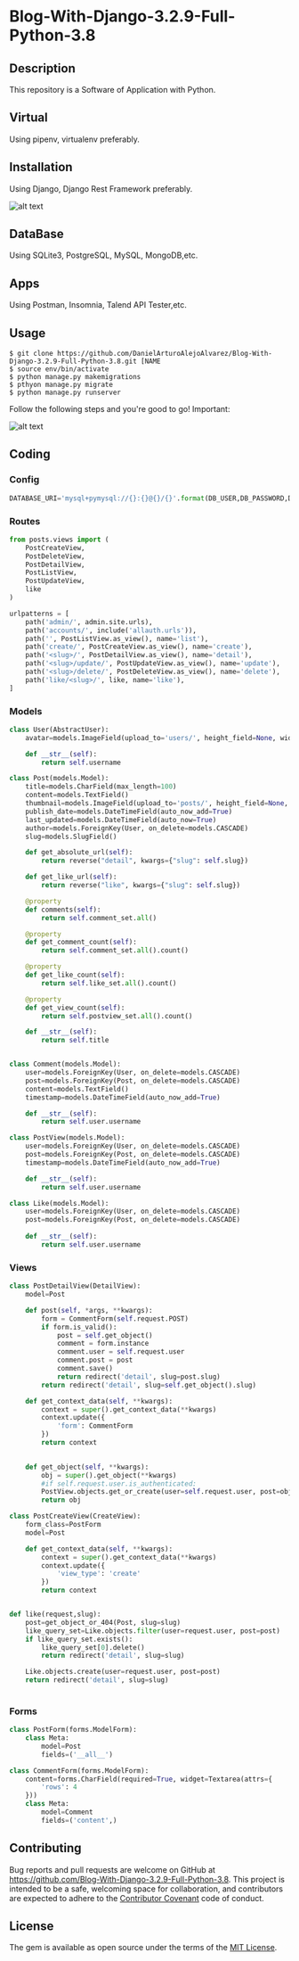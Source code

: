 # Blog-With-Django-3.2.9-Full-Python-3.8

## Description

This repository is a Software of Application with Python.

## Virtual

Using pipenv, virtualenv preferably.

## Installation

Using Django, Django Rest Framework preferably.

![alt text](https://1.bp.blogspot.com/-Buv4_R37zXU/X52GkTyp2sI/AAAAAAABRIc/xMjPZef7ETIeW9cw4-7MejW6DGfV_ZkDwCLcBGAsYHQ/w640-h413/October2020-Templates_2.gif)

## DataBase

Using SQLite3, PostgreSQL, MySQL, MongoDB,etc.

## Apps

Using Postman, Insomnia, Talend API Tester,etc.



## Usage

```shell
$ git clone https://github.com/DanielArturoAlejoAlvarez/Blog-With-Django-3.2.9-Full-Python-3.8.git [NAME 
$ source env/bin/activate
$ python manage.py makemigrations
$ pthyon manage.py migrate
$ python manage.py runserver
```

Follow the following steps and you're good to go! Important:

![alt text](https://i.ytimg.com/vi/HWg3zXWwre8/maxresdefault.jpg)

## Coding

### Config

```python
DATABASE_URI='mysql+pymysql://{}:{}@{}/{}'.format(DB_USER,DB_PASSWORD,DB_HOST,DB_NAME)
```

### Routes

```python
from posts.views import (
    PostCreateView,
    PostDeleteView,
    PostDetailView,
    PostListView,
    PostUpdateView,
    like
)

urlpatterns = [
    path('admin/', admin.site.urls),
    path('accounts/', include('allauth.urls')),
    path('', PostListView.as_view(), name='list'),
    path('create/', PostCreateView.as_view(), name='create'),
    path('<slug>/', PostDetailView.as_view(), name='detail'),
    path('<slug>/update/', PostUpdateView.as_view(), name='update'),
    path('<slug>/delete/', PostDeleteView.as_view(), name='delete'),
    path('like/<slug>/', like, name='like'),
]
```

### Models

```python
class User(AbstractUser):
    avatar=models.ImageField(upload_to='users/', height_field=None, width_field=None, max_length=512)

    def __str__(self):
        return self.username

class Post(models.Model):
    title=models.CharField(max_length=100)
    content=models.TextField()
    thumbnail=models.ImageField(upload_to='posts/', height_field=None, width_field=None, max_length=512)
    publish_date=models.DateTimeField(auto_now_add=True)
    last_updated=models.DateTimeField(auto_now=True)
    author=models.ForeignKey(User, on_delete=models.CASCADE)
    slug=models.SlugField()

    def get_absolute_url(self):
        return reverse("detail", kwargs={"slug": self.slug})

    def get_like_url(self):
        return reverse("like", kwargs={"slug": self.slug})

    @property
    def comments(self):
        return self.comment_set.all()

    @property
    def get_comment_count(self):
        return self.comment_set.all().count()

    @property
    def get_like_count(self):
        return self.like_set.all().count()

    @property
    def get_view_count(self):
        return self.postview_set.all().count()

    def __str__(self):
        return self.title


class Comment(models.Model):
    user=models.ForeignKey(User, on_delete=models.CASCADE)
    post=models.ForeignKey(Post, on_delete=models.CASCADE)
    content=models.TextField()
    timestamp=models.DateTimeField(auto_now_add=True)   

    def __str__(self):
        return self.user.username

class PostView(models.Model):
    user=models.ForeignKey(User, on_delete=models.CASCADE)
    post=models.ForeignKey(Post, on_delete=models.CASCADE)
    timestamp=models.DateTimeField(auto_now_add=True)

    def __str__(self):
        return self.user.username

class Like(models.Model):
    user=models.ForeignKey(User, on_delete=models.CASCADE)
    post=models.ForeignKey(Post, on_delete=models.CASCADE)
    
    def __str__(self):
        return self.user.username
```

### Views

```python
class PostDetailView(DetailView):
    model=Post

    def post(self, *args, **kwargs):
        form = CommentForm(self.request.POST)
        if form.is_valid():
            post = self.get_object()
            comment = form.instance
            comment.user = self.request.user
            comment.post = post
            comment.save()
            return redirect('detail', slug=post.slug)
        return redirect('detail', slug=self.get_object().slug)

    def get_context_data(self, **kwargs):
        context = super().get_context_data(**kwargs)
        context.update({
            'form': CommentForm
        })
        return context
    

    def get_object(self, **kwargs):
        obj = super().get_object(**kwargs)
        #if self.request.user.is_authenticated:
        PostView.objects.get_or_create(user=self.request.user, post=obj)
        return obj

class PostCreateView(CreateView):
    form_class=PostForm
    model=Post 

    def get_context_data(self, **kwargs):
        context = super().get_context_data(**kwargs)
        context.update({
            'view_type': 'create'
        }) 
        return context


def like(request,slug):
    post=get_object_or_404(Post, slug=slug)
    like_query_set=Like.objects.filter(user=request.user, post=post)
    if like_query_set.exists():
        like_query_set[0].delete()
        return redirect('detail', slug=slug)

    Like.objects.create(user=request.user, post=post)
    return redirect('detail', slug=slug)
        
```

### Forms

```python
class PostForm(forms.ModelForm):
    class Meta:
        model=Post
        fields=('__all__')

class CommentForm(forms.ModelForm):
    content=forms.CharField(required=True, widget=Textarea(attrs={
        'rows': 4
    }))
    class Meta:
        model=Comment
        fields=('content',)
```

## Contributing

Bug reports and pull requests are welcome on GitHub at https://github.com/Blog-With-Django-3.2.9-Full-Python-3.8. This project is intended to be a safe, welcoming space for collaboration, and contributors are expected to adhere to the [Contributor Covenant](http://contributor-covenant.org) code of conduct.

## License

The gem is available as open source under the terms of the [MIT License](http://opensource.org/licenses/MIT).

```

```
